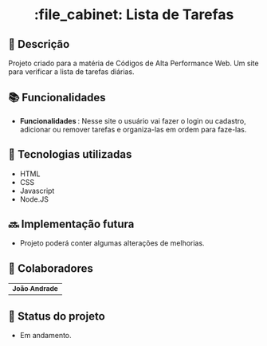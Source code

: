 <h1 align="center">:file_cabinet: Lista de Tarefas</h1>

## :memo: Descrição
Projeto criado para a matéria de Códigos de Alta Performance Web. Um site para verificar a lista de tarefas diárias.

## :books: Funcionalidades
* <b>Funcionalidades </b>: Nesse site o usuário vai fazer o login ou cadastro, adicionar ou remover tarefas e organiza-las em ordem para faze-las. 

## :wrench: Tecnologias utilizadas
* HTML
* CSS
* Javascript
* Node.JS

## :soon: Implementação futura
* Projeto poderá conter algumas alterações de melhorias.

## :handshake: Colaboradores
<table>
  <tr>
    <td align="center">
      <a href="https://github.com/joaoandrade07">
        <sub>
          <b>João Andrade</b>
        </sub>
      </a>
    </td>
  </tr>
</table>

## :dart: Status do projeto
* Em andamento.
